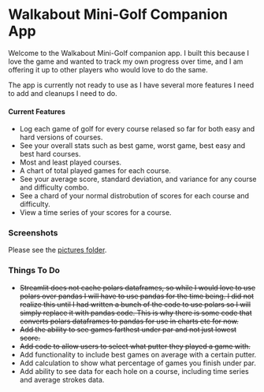 # Walkabout Mini-Golf Companion App

Welcome to the Walkabout Mini-Golf companion app. I built this because I love the game and wanted to track my own progress over time, and I am offering it up to other players who would love to do the same.  
  
The app is currently not ready to use as I have several more features I need to add and cleanups I need to do.  
  
#### Current Features
- Log each game of golf for every course relased so far for both easy and hard versions of courses.  
- See your overall stats such as best game, worst game, best easy and best hard courses.
- Most and least played courses.
- A chart of total played games for each course.   
- See your average score, standard deviation, and variance for any course and difficulty combo.
- See a chard of your normal distrobution of scores for each course and difficulty.
- View a time series of your scores for a course. 

### Screenshots  
Please see the [pictures folder](https://github.com/WylieKuhn/Walkabout-Companion/tree/main/pictures).

### Things To Do
- ~~Streamlit does not cache polars dataframes, so while I would love to use polars over pandas I will have to use pandas for the time being. I did not realize this until I had written a bunch of the code to use polars so I will simply replace it with pandas code. This is why there is some code that converts polars dataframes to pandas for use in charts etc for now.~~
- ~~Add the ability to see games farthest under par and not just lowest score.~~
- ~~Add code to allow users to select what putter they played a game with.~~
- Add functionality to include best games on average with a certain putter.
- Add calculation to show what percentage of games you finish under par.
- Add ability to see data for each hole on a course, including time series and average strokes data.


    
 

